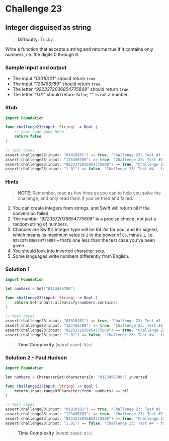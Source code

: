 # Challenge 23

## Integer disguised as string

> **Difficulty**: Tricky

Write a function that accepts a string and returns true if it contains only numbers, i.e. the digits 0 through 9.

### Sample input and output

- The input *“01010101”* should return `true`.
- The input *“123456789”* should return `true`.
- The letter *“9223372036854775808”* should return `true`.
- The letter *“1.01”* should return `false`; “.” is not a number.

### Stub

``` swift
import Foundation

func challenge23(input: String) -> Bool { 
    // your code goes here
    return false
}

// test cases
assert(challenge23(input: "01010101") == true, "Challenge 23: Test #1 - failed")
assert(challenge23(input: "123456789") == true, "Challenge 23: Test #2 - failed")
assert(challenge23(input: "9223372036854775808") == true, "Challenge 23: Test #3 - failed")
assert(challenge23(input: "1.01") == false, "Challenge 23: Test #4 - failed")
```

### Hints

> **NOTE**: Remember, read as few hints as you can to help you solve the challenge, and only read them if you’ve tried and failed.

1. You can create integers from strings, and Swift will return nil if the conversion failed.
2. The number *“9223372036854775808”* is a precise choice, not just a random string of numbers.
3. Chances are Swift’s integer type will be *64-bit* for you, and it’s signed, which means its maximum value is `2` to the power of `63`, minus `1`, i.e. `9223372036854775807` – that’s one less than the test case you’ve been given.
4. You should look into inverted character sets.
5. Some languages write numbers differently from English.

### Solution 1

``` swift
import Foundation

let numbers = Set("0123456789")

func challenge23(input: String) -> Bool {
    return Set(input).allSatisfy(numbers.contains)
}

// test cases
assert(challenge23(input: "01010101") == true, "Challenge 23: Test #1 - failed")
assert(challenge23(input: "123456789") == true, "Challenge 23: Test #2 - failed")
assert(challenge23(input: "9223372036854775808") == true, "Challenge 23: Test #3 - failed")
assert(challenge23(input: "1.01") == false, "Challenge 23: Test #4 - failed")
```

> **Time Complexity** (worst case): `O(n)`

### Solution 2 - Paul Hudson

``` swift
import Foundation

let numbers = CharacterSet(charactersIn: "0123456789").inverted

func challenge23(input: String) -> Bool {
    return input.rangeOfCharacter(from: numbers) == nil
}

// test cases
assert(challenge23(input: "01010101") == true, "Challenge 23: Test #1 - failed")
assert(challenge23(input: "123456789") == true, "Challenge 23: Test #2 - failed")
assert(challenge23(input: "9223372036854775808") == true, "Challenge 23: Test #3 - failed")
assert(challenge23(input: "1.01") == false, "Challenge 23: Test #4 - failed")
```

> **Time Complexity** (worst case): `O(n)`
